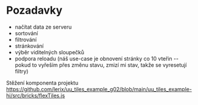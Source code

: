 # Pozadavky

- načítat data ze serveru
- sortování
- filtrování
- stránkování
- výběr viditelných sloupečků
- podpora reloadu (náš use-case je obnovení stránky co 10 vteřin -- pokud to vyřeším přes změnu stavu, zmizí mi stav, takže se vyresetují filtry)

Stěžení komponenta projektu
https://github.com/lerix/uu_tiles_example_g02/blob/main/uu_tiles_example-hi/src/bricks/flexTiles.js



